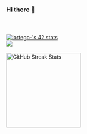 ### Hi there 👋

<!--
**iortego42/iortego42** is a ✨ _special_ ✨ repository because its `README.md` (this file) appears on your GitHub profile.

Here are some ideas to get you started:

- 🔭 I’m currently working on ...
- 🌱 I’m currently learning ...
- 👯 I’m looking to collaborate on ...
- 🤔 I’m looking for help with ...
- 💬 Ask me about ...
- 📫 How to reach me: ...
- 😄 Pronouns: ...
- ⚡ Fun fact: ...
-->
<div>
    <div align=left>
        <h1></h1>
        <br>
        <!--
        <a href="https://github.com/JaeSeoKim/badge42"><img src="https://badge42.vercel.app/api/v2/cl7ow6huw00490hmd5jw78fxd/stats?cursusId=58&coalitionId=64" alt="iortego-'s 42 stats" /></a>
        -->
        <a href="https://github.com/JaeSeoKim/badge42"><img src="https://badge42.vercel.app/api/v2/clgp9g1ry006608icsomc4mmt/stats?cursusId=21&coalitionId=64" alt="iortego-'s 42 stats" /></a>
        <br>
            <img src="https://github-readme-stats.vercel.app/api?username=iortego42&show_icons=true" />
        <br>
       <br>
        <img src="https://github-readme-streak-stats.herokuapp.com/?user=iortego42&theme=react&date_format=j%20M%5B%20Y%5D&currStreakLabel=3d85c6&fire=6FDA44&ring=3d85c6" alt="GitHub Streak Stats" height="200" />
        <br>
        <br>
    </div>
</div>
